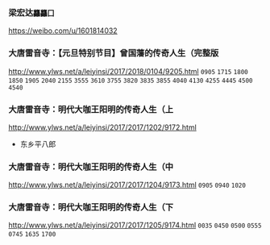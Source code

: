 ### 梁宏达`龘龘囗`
https://weibo.com/u/1601814032

### 大唐雷音寺：【元旦特别节目】曾国藩的传奇人生（完整版
http://www.ylws.net/a/leiyinsi/2017/2018/0104/9205.html
`0905`
`1715`
`1800`
`1850`
`1905`
`2040`
`2155`
`3555`
`3610`
`3755`
`3820`
`3835`
`3855`
`4040`
`4130`
`4255`
`4445`
`4500`
`4540`
### 大唐雷音寺：明代大咖王阳明的传奇人生（上
http://www.ylws.net/a/leiyinsi/2017/2017/1202/9172.html
* 东乡平八郎
### 大唐雷音寺：明代大咖王阳明的传奇人生（中
http://www.ylws.net/a/leiyinsi/2017/2017/1204/9173.html
`0905`
`0940`
`1020`
### 大唐雷音寺：明代大咖王阳明的传奇人生（下
http://www.ylws.net/a/leiyinsi/2017/2017/1205/9174.html
`0035`
`0450`
`0500`
`0555`
`0745`
`1635`
`1700`
